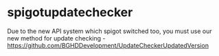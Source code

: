 # spigotupdatechecker
Due to the new API system which spigot switched too, you must use our new method for update checking - https://github.com/BGHDDevelopment/UpdateCheckerUpdatedVersion
